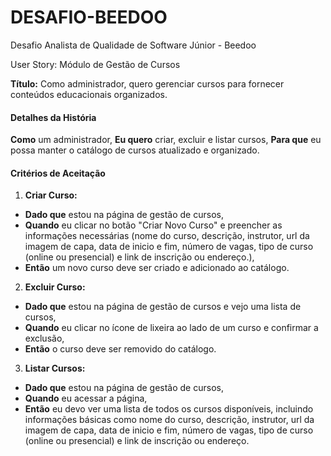 # DESAFIO-BEEDOO
Desafio Analista de Qualidade de Software Júnior - Beedoo

User Story: Módulo de Gestão de Cursos

**Título:** Como administrador, quero gerenciar cursos para fornecer conteúdos educacionais organizados.

#### Detalhes da História

**Como** um administrador, 
**Eu quero** criar, excluir e listar cursos, 
**Para que** eu possa manter o catálogo de cursos atualizado e organizado.

#### Critérios de Aceitação

1. **Criar Curso:**
 - **Dado que** estou na página de gestão de cursos,
 - **Quando** eu clicar no botão "Criar Novo Curso" e preencher as informações necessárias (nome do curso, descrição, instrutor, url da imagem de capa,
data de inicio e fim, número de vagas, tipo de curso (online ou presencial) e link de inscrição ou endereço.),
 - **Então** um novo curso deve ser criado e adicionado ao catálogo.

2. **Excluir Curso:**
 - **Dado que** estou na página de gestão de cursos e vejo uma lista de cursos,
 - **Quando** eu clicar no ícone de lixeira ao lado de um curso e confirmar a exclusão,
 - **Então** o curso deve ser removido do catálogo.

3. **Listar Cursos:**
 - **Dado que** estou na página de gestão de cursos,
 - **Quando** eu acessar a página,
 - **Então** eu devo ver uma lista de todos os cursos disponíveis, incluindo informações básicas como nome do curso, descrição, instrutor, url da imagem de capa,
data de inicio e fim, número de vagas, tipo de curso (online ou presencial) e link de inscrição ou endereço.
